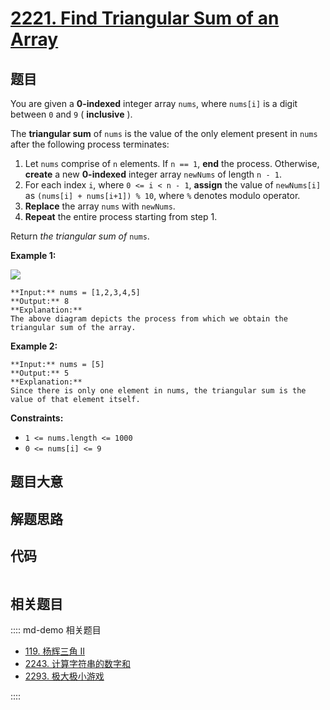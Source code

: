 # [2221. Find Triangular Sum of an Array](https://leetcode.com/problems/find-triangular-sum-of-an-array)

## 题目

You are given a **0-indexed** integer array `nums`, where `nums[i]` is a digit
between `0` and `9` ( **inclusive** ).

The **triangular sum** of `nums` is the value of the only element present in
`nums` after the following process terminates:

  1. Let `nums` comprise of `n` elements. If `n == 1`, **end** the process. Otherwise, **create** a new **0-indexed** integer array `newNums` of length `n - 1`.
  2. For each index `i`, where `0 <= i < n - 1`, **assign** the value of `newNums[i]` as `(nums[i] + nums[i+1]) % 10`, where `%` denotes modulo operator.
  3. **Replace** the array `nums` with `newNums`.
  4. **Repeat** the entire process starting from step 1.

Return _the triangular sum of_ `nums`.



**Example 1:**

![](https://assets.leetcode.com/uploads/2022/02/22/ex1drawio.png)

    
    
    **Input:** nums = [1,2,3,4,5]
    **Output:** 8
    **Explanation:**
    The above diagram depicts the process from which we obtain the triangular sum of the array.

**Example 2:**

    
    
    **Input:** nums = [5]
    **Output:** 5
    **Explanation:**
    Since there is only one element in nums, the triangular sum is the value of that element itself.



**Constraints:**

  * `1 <= nums.length <= 1000`
  * `0 <= nums[i] <= 9`


## 题目大意

## 解题思路

## 代码

```javascript

```

## 相关题目

:::: md-demo 相关题目
- [119. 杨辉三角 II](https://leetcode.com/problems/pascals-triangle-ii)
- [2243. 计算字符串的数字和](https://leetcode.com/problems/calculate-digit-sum-of-a-string)
- [2293. 极大极小游戏](https://leetcode.com/problems/min-max-game)

::::
